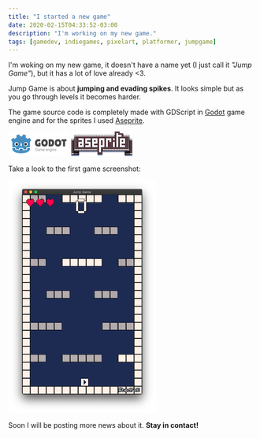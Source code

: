 ```yaml
---
title: "I started a new game"
date: 2020-02-15T04:33:52-03:00
description: "I'm working on my new game."
tags: [gamedev, indiegames, pixelart, platformer, jumpgame]
---
```


I'm woking on my new game, it doesn't have a name yet (I just call it *"Jump Game"*), but it has a lot of love already <3.

Jump Game is about **jumping and evading spikes**. It looks simple but as you go through levels it becomes harder.

The game source code is completely made with GDScript in [Godot](https://godotengine.org) game engine and for the sprites I used [Aseprite](https://aseprite.org/).

[![Godot](godot.png)](https://godotengine.org) [![Aseprite](aseprite.png)](https://aseprite.org)

Take a look to the first game screenshot:

![Screenshot](thumbnail.png)

Soon I will be posting more news about it. **Stay in contact!**
